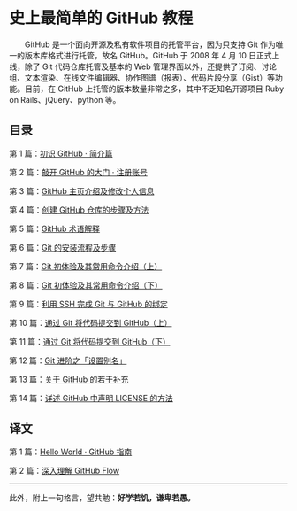 # 史上最简单的 GitHub 教程

　　GitHub 是一个面向开源及私有软件项目的托管平台，因为只支持 Git 作为唯一的版本库格式进行托管，故名 GitHub。GitHub 于 2008 年 4 月 10 日正式上线，除了 Git 代码仓库托管及基本的 Web 管理界面以外，还提供了订阅、讨论组、文本渲染、在线文件编辑器、协作图谱（报表）、代码片段分享（Gist）等功能。目前，在 GitHub 上托管的版本数量非常之多，其中不乏知名开源项目 Ruby on Rails、jQuery、python 等。

## 目录

第 1 篇：[初识 GitHub · 简介篇](https://github.com/guobinhit/github-tutorial/blob/master/articles-of-github-tutorial/first-github.md)

第 2 篇：[敲开 GitHub 的大门 · 注册账号](https://github.com/guobinhit/github-tutorial/blob/master/articles-of-github-tutorial/sign-up.md)

第 3 篇：[GitHub 主页介绍及修改个人信息](https://github.com/guobinhit/github-tutorial/blob/master/articles-of-github-tutorial/modify-info.md)

第 4 篇：[创建 GitHub 仓库的步骤及方法](https://github.com/guobinhit/github-tutorial/blob/master/articles-of-github-tutorial/create-repo.md)

第 5 篇：[GitHub 术语解释](https://github.com/guobinhit/github-tutorial/blob/master/articles-of-github-tutorial/terminology-interpretation.md)

第 6 篇：[Git 的安装流程及步骤](https://github.com/guobinhit/github-tutorial/blob/master/articles-of-github-tutorial/install-git.md)

第 7 篇：[Git 初体验及其常用命令介绍（上）](https://github.com/guobinhit/github-tutorial/blob/master/articles-of-github-tutorial/experence-git-one.md)

第 8 篇：[Git 初体验及其常用命令介绍（下）](https://github.com/guobinhit/github-tutorial/blob/master/articles-of-github-tutorial/experence-git-two.md)

第 9 篇：[利用 SSH 完成 Git 与 GitHub 的绑定](https://github.com/guobinhit/github-tutorial/blob/master/articles-of-github-tutorial/ssh-git-github.md)

第 10 篇：[通过 Git 将代码提交到 GitHub（上）](https://github.com/guobinhit/github-tutorial/blob/master/articles-of-github-tutorial/push-code-one.md)

第 11 篇：[通过 Git 将代码提交到 GitHub（下）](https://github.com/guobinhit/github-tutorial/blob/master/articles-of-github-tutorial/push-code-two.md)

第 12 篇：[Git 进阶之「设置别名」](https://github.com/guobinhit/github-tutorial/blob/master/articles-of-github-tutorial/alias.md)

第 13 篇：[关于 GitHub 的若干补充](https://github.com/guobinhit/github-tutorial/blob/master/articles-of-github-tutorial/about-github.md)

第 14 篇：[详述 GitHub 中声明 LICENSE 的方法](https://github.com/guobinhit/github-tutorial/blob/master/articles-of-github-tutorial/about-license.md)




## 译文

第 1 篇：[Hello World · GitHub 指南](https://github.com/guobinhit/github-tutorial/blob/master/articles-of-github-tutorial/hello-world-github-guide.md)

第 2 篇：[深入理解 GitHub Flow](https://github.com/guobinhit/github-tutorial/blob/master/articles-of-github-tutorial/understand-github-flow.md)




----------


此外，附上一句格言，望共勉：**好学若饥，谦卑若愚。**
